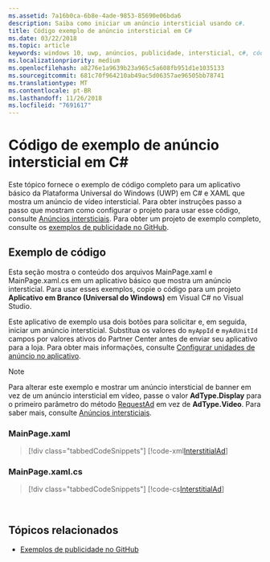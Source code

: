 ```yaml
---
ms.assetid: 7a16b0ca-6b8e-4ade-9853-85690e06bda6
description: Saiba como iniciar um anúncio intersticial usando c#.
title: Código exemplo de anúncio intersticial em C#
ms.date: 03/22/2018
ms.topic: article
keywords: windows 10, uwp, anúncios, publicidade, intersticial, c#, código de exemplo
ms.localizationpriority: medium
ms.openlocfilehash: a8276e1a9639b23a965c5a608fb951d1e1035133
ms.sourcegitcommit: 681c70f964210ab49ac5d06357ae96505bb78741
ms.translationtype: MT
ms.contentlocale: pt-BR
ms.lasthandoff: 11/26/2018
ms.locfileid: "7691617"
---
```

# <a name="interstitial-ad-sample-code-in-c"></a>Código de exemplo de anúncio intersticial em C\# #  

Este tópico fornece o exemplo de código completo para um aplicativo básico da Plataforma Universal do Windows (UWP) em C# e XAML que mostra um anúncio de vídeo intersticial. Para obter instruções passo a passo que mostram como configurar o projeto para usar esse código, consulte [Anúncios intersticiais](interstitial-ads.md). Para obter um projeto de exemplo completo, consulte os [exemplos de publicidade no GitHub](http://aka.ms/githubads).

## <a name="code-example"></a>Exemplo de código

Esta seção mostra o conteúdo dos arquivos MainPage.xaml e MainPage.xaml.cs em um aplicativo básico que mostra um anúncio intersticial. Para usar esses exemplos, copie o código para um projeto **Aplicativo em Branco (Universal do Windows)** em Visual C# no Visual Studio.

Este aplicativo de exemplo usa dois botões para solicitar e, em seguida, iniciar um anúncio intersticial. Substitua os valores do ```myAppId``` e ```myAdUnitId``` campos por valores ativos do Partner Center antes de enviar seu aplicativo para a loja. Para obter mais informações, consulte [Configurar unidades de anúncio no aplicativo](set-up-ad-units-in-your-app.md#live-ad-units).

> [!NOTE]
> Para alterar este exemplo e mostrar um anúncio intersticial de banner em vez de um anúncio intersticial em vídeo, passe o valor **AdType.Display** para o primeiro parâmetro do método [RequestAd](https://docs.microsoft.com/uwp/api/microsoft.advertising.winrt.ui.interstitialad.requestad) em vez de **AdType.Video**. Para saber mais, consulte [Anúncios intersticiais](interstitial-ads.md).

### <a name="mainpagexaml"></a>MainPage.xaml

> [!div class="tabbedCodeSnippets"]
[!code-xml[InterstitialAd](./code/AdvertisingSamples/InterstitialAdSamples/cs/MainPage.xaml#L1-L13)]

### <a name="mainpagexamlcs"></a>MainPage.xaml.cs

> [!div class="tabbedCodeSnippets"]
[!code-cs[InterstitialAd](./code/AdvertisingSamples/InterstitialAdSamples/cs/MainPage.xaml.cs#CompleteSample)]

 
## <a name="related-topics"></a>Tópicos relacionados

* [Exemplos de publicidade no GitHub](http://aka.ms/githubads)
 
